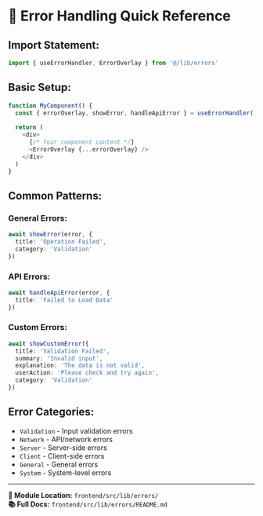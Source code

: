 # 🚨 Error Handling Quick Reference

## **Import Statement:**
```typescript
import { useErrorHandler, ErrorOverlay } from '@/lib/errors'
```

## **Basic Setup:**
```typescript
function MyComponent() {
  const { errorOverlay, showError, handleApiError } = useErrorHandler()
  
  return (
    <div>
      {/* Your component content */}
      <ErrorOverlay {...errorOverlay} />
    </div>
  )
}
```

## **Common Patterns:**

### **General Errors:**
```typescript
await showError(error, {
  title: 'Operation Failed',
  category: 'Validation'
})
```

### **API Errors:**
```typescript
await handleApiError(error, {
  title: 'Failed to Load Data'
})
```

### **Custom Errors:**
```typescript
await showCustomError({
  title: 'Validation Failed',
  summary: 'Invalid input',
  explanation: 'The data is not valid',
  userAction: 'Please check and try again',
  category: 'Validation'
})
```

## **Error Categories:**
- `Validation` - Input validation errors
- `Network` - API/network errors  
- `Server` - Server-side errors
- `Client` - Client-side errors
- `General` - General errors
- `System` - System-level errors

---

**📁 Module Location:** `frontend/src/lib/errors/`  
**📚 Full Docs:** `frontend/src/lib/errors/README.md`
